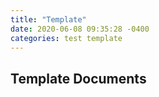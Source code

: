 ```yaml
---
title: "Template"
date: 2020-06-08 09:35:28 -0400
categories: test template
---
```


## Template Documents
